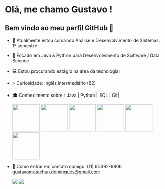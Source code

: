 # Olá, me chamo Gustavo !   
## Bem vindo ao meu perfil GitHub 👋



- 🔭 Atualmente estou cursando Análise e Desenvolvimento de Sistemas, 1º semestre
- 🌱 Focado em Java & Python para Desenvolvimento de Software / Data Science
- 💻 Estou procurando estágio na área da tecnologia!
- ⚡ Curiosidade: Inglês intermediário (B2)
- 🎓 Conhecimento sobre : Java | Python | SQL | Git|

  

  <img src="https://cdn.jsdelivr.net/gh/devicons/devicon@latest/icons/html5/html5-plain.svg" 
           width = "85" height = "85" />
  <img src="https://cdn.jsdelivr.net/gh/devicons/devicon@latest/icons/css3/css3-plain.svg"
           width= "85" height= "85" /> 
  <img src="https://cdn.jsdelivr.net/gh/devicons/devicon@latest/icons/javascript/javascript-plain.svg" 
           width = "85" height = "85" /> 
  <img src="https://cdn.jsdelivr.net/gh/devicons/devicon@latest/icons/python/python-plain.svg" 
           width = "85" height = "85" />
  <img src="https://cdn.jsdelivr.net/gh/devicons/devicon@latest/icons/git/git-original.svg"
           width = "85" height = "85" />
  <img src="https://cdn.jsdelivr.net/gh/devicons/devicon@latest/icons/java/java-plain.svg"
           width = "85" height = "85" />   

 - 📱 Como entrar em contato comigo: (11) 95392-9806
   gustavomatachun.domingues@gmail.com
   

    <a href="https://instagram.com/yzgtavo" target="_blank"><img loading="lazy" src="https://img.shields.io/badge/-Instagram-%23E4405F?style=for-the-badge&logo=instagram&logoColor=white" target="_blank"></a> <a href="https://www.linkedin.com/in/gustavo-matachun-922b29271" target="_blank"><img loading="lazy" src="https://img.shields.io/badge/-LinkedIn-%230077B5?style=for-the-badge&logo=linkedin&logoColor=white" target="_blank"></a>
